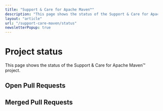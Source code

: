 ```yaml
---
title: "Support & Care for Apache Maven™"
description: "This page shows the status of the Support & Care for Apache Maven™ project."
layout: "article"
url: "/support-care-maven/status"
newsletterPopup: true
---
```

# Project status
This page shows the status of the Support & Care for Apache Maven™ project.

## Open Pull Requests
<maven-prs status="open"></maven-prs>

## Merged Pull Requests
<maven-prs status="merged"></maven-prs>